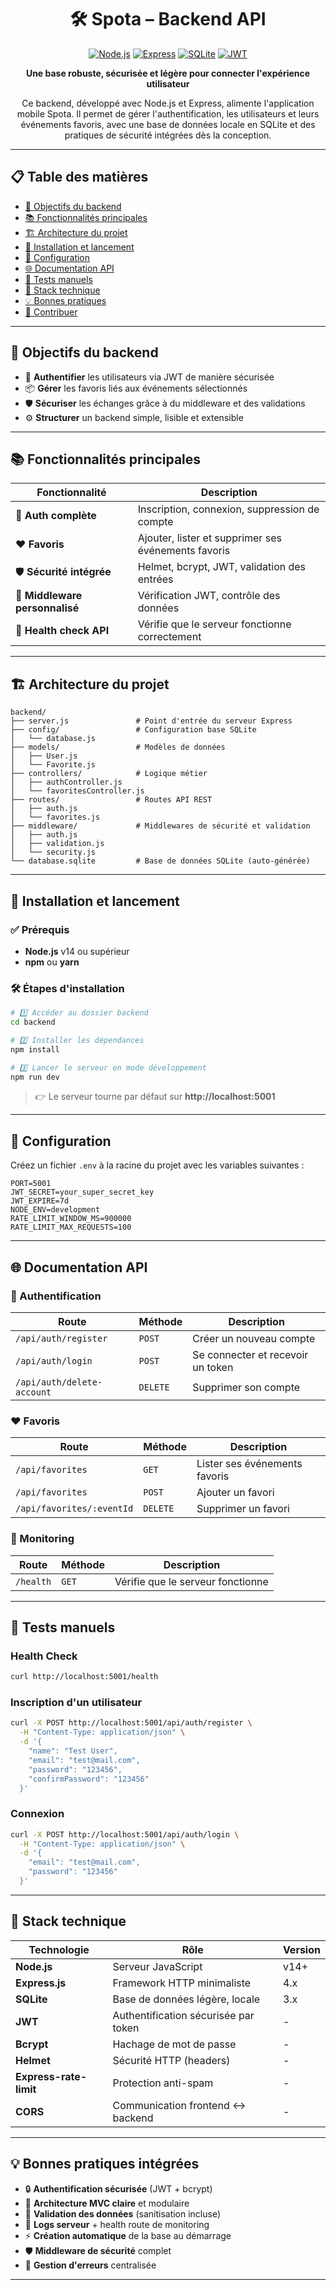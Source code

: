 <div align="center">

# 🛠️ Spota – Backend API

[![Node.js](https://img.shields.io/badge/Node.js-v14+-339933?style=for-the-badge&logo=node.js&logoColor=white)](https://nodejs.org/)
[![Express](https://img.shields.io/badge/Express-4.x-000000?style=for-the-badge&logo=express&logoColor=white)](https://expressjs.com/)
[![SQLite](https://img.shields.io/badge/SQLite-3.x-003B57?style=for-the-badge&logo=sqlite&logoColor=white)](https://www.sqlite.org/)
[![JWT](https://img.shields.io/badge/JWT-Authentication-000000?style=for-the-badge&logo=jsonwebtokens&logoColor=white)](https://jwt.io/)

**Une base robuste, sécurisée et légère pour connecter l'expérience utilisateur**

Ce backend, développé avec Node.js et Express, alimente l'application mobile Spota. Il permet de gérer l'authentification, les utilisateurs et leurs événements favoris, avec une base de données locale en SQLite et des pratiques de sécurité intégrées dès la conception.

</div>

---

## 📋 Table des matières

- [🎯 Objectifs du backend](#-objectifs-du-backend)
- [📚 Fonctionnalités principales](#-fonctionnalités-principales)
- [🏗️ Architecture du projet](#️-architecture-du-projet)
- [🚀 Installation et lancement](#-installation-et-lancement)
- [🔐 Configuration](#-configuration)
- [🌐 Documentation API](#-documentation-api)
- [🧪 Tests manuels](#-tests-manuels)
- [🧠 Stack technique](#-stack-technique)
- [💡 Bonnes pratiques](#-bonnes-pratiques)
- [📖 Contribuer](#-contribuer)

---

## 🎯 Objectifs du backend

- 🔐 **Authentifier** les utilisateurs via JWT de manière sécurisée
- 📦 **Gérer** les favoris liés aux événements sélectionnés
- 🛡️ **Sécuriser** les échanges grâce à du middleware et des validations
- ⚙️ **Structurer** un backend simple, lisible et extensible

---

## 📚 Fonctionnalités principales

| Fonctionnalité | Description |
|---|---|
| 👥 **Auth complète** | Inscription, connexion, suppression de compte |
| ❤️ **Favoris** | Ajouter, lister et supprimer ses événements favoris |
| 🛡️ **Sécurité intégrée** | Helmet, bcrypt, JWT, validation des entrées |
| 🧩 **Middleware personnalisé** | Vérification JWT, contrôle des données |
| 🏥 **Health check API** | Vérifie que le serveur fonctionne correctement |

---

## 🏗️ Architecture du projet

```
backend/
├── server.js               # Point d'entrée du serveur Express
├── config/                 # Configuration base SQLite
│   └── database.js
├── models/                 # Modèles de données
│   ├── User.js
│   └── Favorite.js
├── controllers/            # Logique métier
│   ├── authController.js
│   └── favoritesController.js
├── routes/                 # Routes API REST
│   ├── auth.js
│   └── favorites.js
├── middleware/             # Middlewares de sécurité et validation
│   ├── auth.js
│   ├── validation.js
│   └── security.js
└── database.sqlite         # Base de données SQLite (auto-générée)
```

---

## 🚀 Installation et lancement

### ✅ Prérequis

- **Node.js** v14 ou supérieur
- **npm** ou **yarn**

### 🛠️ Étapes d'installation

```bash
# 1️⃣ Accéder au dossier backend
cd backend

# 2️⃣ Installer les dépendances
npm install

# 3️⃣ Lancer le serveur en mode développement
npm run dev
```

> 👉 Le serveur tourne par défaut sur **http://localhost:5001**

---

## 🔐 Configuration

Créez un fichier `.env` à la racine du projet avec les variables suivantes :

```env
PORT=5001
JWT_SECRET=your_super_secret_key
JWT_EXPIRE=7d
NODE_ENV=development
RATE_LIMIT_WINDOW_MS=900000
RATE_LIMIT_MAX_REQUESTS=100
```

---

## 🌐 Documentation API

### 🔑 Authentification

| Route | Méthode | Description |
|---|---|---|
| `/api/auth/register` | `POST` | Créer un nouveau compte |
| `/api/auth/login` | `POST` | Se connecter et recevoir un token |
| `/api/auth/delete-account` | `DELETE` | Supprimer son compte |

### ❤️ Favoris

| Route | Méthode | Description |
|---|---|---|
| `/api/favorites` | `GET` | Lister ses événements favoris |
| `/api/favorites` | `POST` | Ajouter un favori |
| `/api/favorites/:eventId` | `DELETE` | Supprimer un favori |

### 🏥 Monitoring

| Route | Méthode | Description |
|---|---|---|
| `/health` | `GET` | Vérifie que le serveur fonctionne |

---

## 🧪 Tests manuels

### Health Check
```bash
curl http://localhost:5001/health
```

### Inscription d'un utilisateur
```bash
curl -X POST http://localhost:5001/api/auth/register \
  -H "Content-Type: application/json" \
  -d '{
    "name": "Test User",
    "email": "test@mail.com",
    "password": "123456",
    "confirmPassword": "123456"
  }'
```

### Connexion
```bash
curl -X POST http://localhost:5001/api/auth/login \
  -H "Content-Type: application/json" \
  -d '{
    "email": "test@mail.com",
    "password": "123456"
  }'
```

---

## 🧠 Stack technique

| Technologie | Rôle | Version |
|---|---|---|
| **Node.js** | Serveur JavaScript | v14+ |
| **Express.js** | Framework HTTP minimaliste | 4.x |
| **SQLite** | Base de données légère, locale | 3.x |
| **JWT** | Authentification sécurisée par token | - |
| **Bcrypt** | Hachage de mot de passe | - |
| **Helmet** | Sécurité HTTP (headers) | - |
| **Express-rate-limit** | Protection anti-spam | - |
| **CORS** | Communication frontend ↔ backend | - |

---

## 💡 Bonnes pratiques intégrées

- 🔒 **Authentification sécurisée** (JWT + bcrypt)
- 🧱 **Architecture MVC claire** et modulaire
- 🧼 **Validation des données** (sanitisation incluse)
- 🔁 **Logs serveur** + health route de monitoring
- ⚡ **Création automatique** de la base au démarrage
- 🛡️ **Middleware de sécurité** complet
- 📝 **Gestion d'erreurs** centralisée

---


